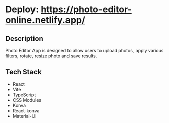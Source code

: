 # Deploy: https://photo-editor-online.netlify.app/

## Description

Photo Editor App is designed to allow users to upload photos, apply various filters, rotate, resize photo and save results.

## Tech Stack

- React
- Vite
- TypeScript
- CSS Modules
- Konva
- React-konva
- Material-UI
